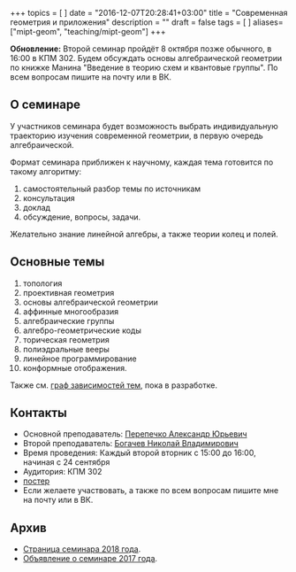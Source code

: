 +++
topics = [
]
date = "2016-12-07T20:28:41+03:00"
title = "Современная геометрия и приложения"
description = ""
draft = false
tags = [
]
aliases=["mipt-geom", "teaching/mipt-geom"]
+++


**Обновление:** Второй семинар пройдёт 8 октября позже обычного, в 16:00 в КПМ 302. Будем обсуждать основы алгебраической геометрии по книжке Манина "Введение в теорию схем и квантовые группы". По всем вопросам пишите на почту или в ВК.

## О семинаре
У участников семинара будет возможность выбрать индивидуальную траекторию изучения современной геометрии, в первую очередь алгебраической. 

Формат семинара приближен к научному, каждая тема готовится по такому алгоритму:
1. самостоятельный разбор темы по источникам 
2. консультация 
3. доклад 
4. обсуждение, вопросы, задачи. 

Желательно знание линейной алгебры, а также теории колец и полей.


## Основные темы
1. топология
1. проективная геометрия
1. основы алгебраической геометрии
1. аффинные многообразия
1. алгебраические группы
1. алгебро-геометрические коды
1. торическая геометрия
1. полиэдральные вееры
1. линейное программирование
1. конформные отображения.

Также см. [граф зависимостей тем](graph), пока в разработке.


## Контакты
- Основной преподаватель: [Перепечко Александр Юрьевич](https://a.perep.ru)
- Второй преподаватель: [Богачев Николай Владимирович](https://nvbogachev.netlify.com)
- Время проведения: Каждый второй вторник с 15:00 до 16:00, начиная с 24 сентября
- Аудитория: КПМ 302
- [постер](2019/poster.pdf)
- Если желаете участвовать, а также по всем вопросам пишите мне на почту или в ВК.

## Архив 

- [Страница семинара 2018 года](2018).
- [Объявление о семинаре 2017 года](/mipt/geometry/2018/poster-2017.pdf).
